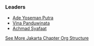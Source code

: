 ### Leaders

* [Ade Yoseman Putra](ade.putra@owasp.org)
* [Vina Panduwinata](vina.panduwinata@owasp.org)
* [Achmad Syafaat](achmad.syafaat@owasp.org)

[See More Jakarta Chapter Org Structure](https://owasp.org/www-chapter-jakarta/#div-chapterleadership)<br>
